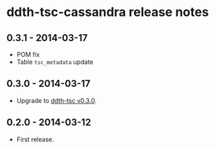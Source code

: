 ddth-tsc-cassandra release notes
================================

0.3.1 - 2014-03-17
------------------
- POM fix
- Table `tsc_metadata` update


0.3.0 - 2014-03-17
------------------
- Upgrade to [ddth-tsc v0.3.0](https://github.com/DDTH/ddth-tsc/blob/master/RELEASE-NOTES.md).


0.2.0 - 2014-03-12
------------------
- First release.

